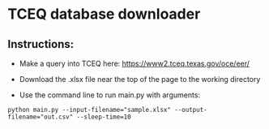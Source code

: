 # TCEQ database downloader

## Instructions: 

- Make a query into TCEQ here: https://www2.tceq.texas.gov/oce/eer/

- Download the .xlsx file near the top of the page to the working directory

- Use the command line to run main.py with arguments:

`python main.py --input-filename="sample.xlsx" --output-filename="out.csv" --sleep-time=10`
